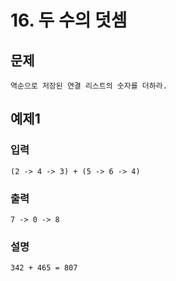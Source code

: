 # 16. 두 수의 덧셈
## 문제
```
역순으로 저장된 연결 리스트의 숫자를 더하라.
```

## 예제1
### 입력
```
(2 -> 4 -> 3) + (5 -> 6 -> 4)
```

### 출력
```
7 -> 0 -> 8
```

### 설명
```
342 + 465 = 807
```

